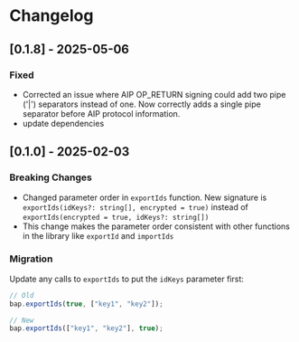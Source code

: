 # Changelog


## [0.1.8] - 2025-05-06

### Fixed

- Corrected an issue where AIP OP_RETURN signing could add two pipe ('|') separators instead of one. Now correctly adds a single pipe separator before AIP protocol information.
- update dependencies


## [0.1.0] - 2025-02-03

### Breaking Changes

- Changed parameter order in `exportIds` function. New signature is `exportIds(idKeys?: string[], encrypted = true)` instead of `exportIds(encrypted = true, idKeys?: string[])`
- This change makes the parameter order consistent with other functions in the library like `exportId` and `importIds`

### Migration

Update any calls to `exportIds` to put the `idKeys` parameter first:

```javascript
// Old
bap.exportIds(true, ["key1", "key2"]);

// New
bap.exportIds(["key1", "key2"], true);
```
